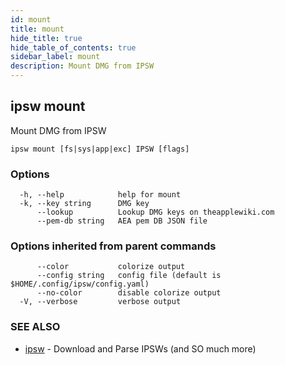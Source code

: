```yaml
---
id: mount
title: mount
hide_title: true
hide_table_of_contents: true
sidebar_label: mount
description: Mount DMG from IPSW
---
```

## ipsw mount

Mount DMG from IPSW

```
ipsw mount [fs|sys|app|exc] IPSW [flags]
```

### Options

```
  -h, --help            help for mount
  -k, --key string      DMG key
      --lookup          Lookup DMG keys on theapplewiki.com
      --pem-db string   AEA pem DB JSON file
```

### Options inherited from parent commands

```
      --color           colorize output
      --config string   config file (default is $HOME/.config/ipsw/config.yaml)
      --no-color        disable colorize output
  -V, --verbose         verbose output
```

### SEE ALSO

* [ipsw](/docs/cli/ipsw)	 - Download and Parse IPSWs (and SO much more)

